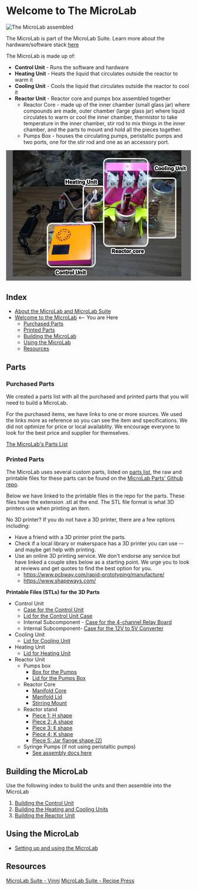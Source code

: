 # Welcome to The MicroLab

<IMG ALT="The MicroLab assembled" SRC="https://fourthievesvinegar.org/wp-content/uploads/2024/07/microlab-stirring-3.gif" width="800" />

The MicroLab is part of the MicroLab Suite. Learn more about the hardware/software stack [here](/docs/motivation.md#Meet-the-MicroLab-Suite)


The MicroLab is made up of:
* **Control Unit** - Runs the software and hardware
* **Heating Unit** - Heats the liquid that circulates outside the reactor to warm it
* **Cooling Unit** - Cools the liquid that circulates outside the reactor to cool it
* **Reactor Unit** - Reactor core and pumps box assembled together
   * Reactor Core - made up of the inner chamber (small glass jar) where compounds are made, outer chamber (large glass jar) where liquid circulates to warm or cool the inner chamber, thermistor to take temperature in the inner chamber, stir rod to mix things in the inner chamber, and the parts to mount and hold all the pieces together.
   * Pumps Box - houses the circulating pumps, peristaltic pumps and two ports, one for the stir rod and one as an accessory port.

<IMG ALT="The MicroLab assembled" SRC="./media/ML_units.png" width="600" />

## Index

- [About the MicroLab and MicroLab Suite](docs/motivation.md)
- [Welcome to the MicroLab](docs/index.md)  <-- You are Here
  - [Purchased Parts](#purchased_parts)
  - [Printed Parts](#3d)
  - [Building the MicroLab](#build)
  - [Using the MicroLab](#use)
  - [Resources](#resources)

## Parts

### Purchased Parts

<a name="purchased_parts"></a>

We created a parts list with all the purchased and printed parts that you will need to build a MicroLab.

For the purchased items, we have links to one or more sources. We used the links more as reference so you can see the item and specifications. We did not optimize for price or local availablity. We encourage everyone to look for the best price and supplier for themselves.

[The MicroLab's Parts List](https://github.com/FourThievesVinegar/solderless-microlab/blob/master/docs/microlab-parts-list.xlsx)

### Printed Parts

<a name="3d"></a>

The MicroLab uses several custom parts, listed on [parts list](https://github.com/FourThievesVinegar/solderless-microlab/blob/master/docs/microlab-parts-list.xlsx), the raw and printable files for these parts can be found on the [MicroLab Parts' Github repo](https://github.com/FourThievesVinegar/microlab-parts/tree/master/v6).

Below we have linked to the printable files in the repo for the parts. These files have the extension .stl at the end. The STL file format is what 3D printers use when printing an item.

No 3D printer? If you do not have a 3D printer, there are a few options including:
* Have a friend with a 3D printer print the parts.
* Check if a local library or makerspace has a 3D printer you can use -- and maybe get help with printing.
* Use an online 3D printing service. We don't endorse any service but have linked a couple sites below as a starting point. We urge you to look at reviews and get quotes to find the best option for you.  
  * https://www.pcbway.com/rapid-prototyping/manufacture/
  * https://www.shapeways.com/

**Printable Files (STLs) for the 3D Parts**
* Control Unit
  * [Case for the Control Unit](https://github.com/FourThievesVinegar/microlab-parts/blob/master/v6/control-box/control-box-flat-v.1.0.stl)
  * [Lid for the Control Unit Case](https://github.com/FourThievesVinegar/microlab-parts/blob/master/v6/control-box/control-box-lid-flat-v.1.0.stl)
  * Internal Subcomponent - [Case for the 4-channel Relay Board](https://github.com/FourThievesVinegar/microlab-parts/blob/master/v6/control-box/sub-components/relay-board-case-50x73x17mm-no-top.stl)
  * Internal Subcomponent- [Case for the 12V to 5V Converter](https://github.com/FourThievesVinegar/microlab-parts/blob/master/v6/control-box/sub-components/stepdown-case-63x27x14mm.stl)
* Cooling Unit
  * [Lid for Cooling Unit](https://github.com/FourThievesVinegar/microlab-parts/blob/master/v6/temperature-units/cold-unit-lid-v.1.0.stl)
* Heating Unit
  * [Lid for Heating Unit](https://github.com/FourThievesVinegar/microlab-parts/blob/master/v6/temperature-units/hot-unit-lid-v.1.0.stl)
* Reactor Unit
  * Pumps box
     * [Box for the Pumps](https://github.com/FourThievesVinegar/microlab-parts/blob/master/v6/pumps-box/pumps-box-v.1.0.stl)
     * [Lid for the Pumps Box](https://github.com/FourThievesVinegar/microlab-parts/blob/master/v6/pumps-box/pumps-box-lid-v0.3.stl)
  * Reactor Core
     * [Manifold Core](https://github.com/FourThievesVinegar/microlab-parts/blob/master/v6/reactor-manifold/reactor-manifold-core-v0.1.stl)
     * [Manifold Lid](https://github.com/FourThievesVinegar/microlab-parts/blob/master/v6/reactor-manifold/reactor-manifold-lid-v0.1.stl)
     * [Stirring Mount](  https://github.com/FourThievesVinegar/microlab-parts/blob/master/v6/reactor-manifold/stirring-mount-screws-accessible.stl)
  * Reactor stand
     * [Piece 1: H shape](https://github.com/FourThievesVinegar/microlab-parts/blob/master/v6/reactor-stand/reactor-stand-H.v1.0.stl)
     * [Piece 2: A shape](https://github.com/FourThievesVinegar/microlab-parts/blob/master/v6/reactor-stand/reactor-stand-A.v1.0.stl)
     * [Piece 3: ¢ shape](https://github.com/FourThievesVinegar/microlab-parts/blob/master/v6/reactor-stand/reactor-stand-c.v1.0.stl)
     * [Piece 4: K shape](https://github.com/FourThievesVinegar/microlab-parts/blob/master/v6/reactor-stand/reactor-stand-k.v1.0.stl)
     * [Piece 5: Jar flange shape (2)](https://github.com/FourThievesVinegar/microlab-parts/blob/master/v6/reactor-stand/reactor-stand-jar-flange.v0.1.STL)
  * Syringe Pumps (if not using peristaltic pumps)
     * [See assembly docs here](https://github.com/FourThievesVinegar/microlab-parts/tree/master/syringe-pump)  


## Building the MicroLab
<a name="build"></a>
Use the following index to build the units and then assemble into the MicroLab
  1. [Building the Control Unit](/docs/assembly-control-unit.md)
  1. [Building the Heating and Cooling Units](/docs/assembly-temperature-exchangers-unit.md)
  1. [Building the Reactor Unit](/docs/assembly-reactor-unit.md)

## Using the MicroLab
<a name="use"></a>       
- [Setting up and using the MicroLab](/docs/operation.md)


## Resources
<a name="resources"></a>

[MicroLab Suite - Vinni](https://vinni.fourthievesvinegar.org/projects/NVXg2yPAKaMu)
[MicroLab Suite - Recipe Press](https://recipepress.fourthievesvinegar.org/)
